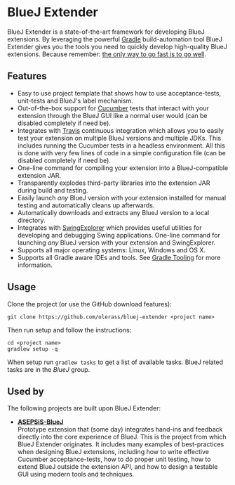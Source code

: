 BlueJ Extender
======
BlueJ Extender is a state-of-the-art framework for developing BlueJ extensions. By leveraging the powerful
[Gradle](http://www.gradle.org/) build-automation tool BlueJ Extender gives you the tools you need to quickly develop
high-quality BlueJ extensions. Because remember: [the only way to go fast is to go well](http://butunclebob.com/ArticleS.UncleBob.VehementMediocrity).

## Features
* Easy to use project template that shows how to use acceptance-tests, unit-tests and BlueJ's label mechanism.
* Out-of-the-box support for [Cucumber](https://github.com/cucumber/cucumber-jvm) tests that
interact with your extension through the BlueJ GUI like a normal user would (can be disabled completely if need be).
* Integrates with [Travis](https://travis-ci.com/) continuous integration which allows you to easily test your extension
on multiple BlueJ versions and multiple JDKs. This includes running the Cucumber tests in a headless environment. All this is
done with very few lines of code in a simple configuration file (can be disabled completely if need be).
* One-line command for compiling your extension into a BlueJ-compatible extension JAR.
* Transparently explodes third-party libraries into the extension JAR during build and testing.
* Easily launch *any* BlueJ version with your extension installed for manual testing and automatically cleans up afterwards.
* Automatically downloads and extracts any BlueJ version to a local directory.
* Integrates with [SwingExplorer](http://www.swingexplorer.com/) which provides useful utilities for
developing and debugging Swing applications. One-line command for launching *any* BlueJ version with your extension and SwingExplorer.
* Supports all major operating systems: Linux, Windows and OS X.
* Supports all Gradle aware IDEs and tools. See [Gradle Tooling](http://www.gradle.org/tooling) for more information.

## Usage
Clone the project (or use the GitHub download features):
```
git clone https://github.com/olerass/bluej-extender <project name>
```

Then run setup and follow the instructions:
```
cd <project name>
gradlew setup -q
```

When setup run `gradlew tasks` to get a list of available tasks. BlueJ related tasks are in the *BlueJ* group.

## Used by
The following projects are built upon BlueJ Extender:

* **[ASEPSiS-BlueJ](https://github.com/olerass/asepsis-bluej)**<br>Prototype extension that (some day) integrates hand-ins
and feedback directly into the core experience of BlueJ. This is the project from which
BlueJ Extender originates. It includes many examples of best-practices when designing BlueJ extensions,
including how to write effective Cucumber acceptance-tests, how to do proper unit testing, how to extend BlueJ outside
the extension API, and how to design a testable GUI using modern tools and techniques.